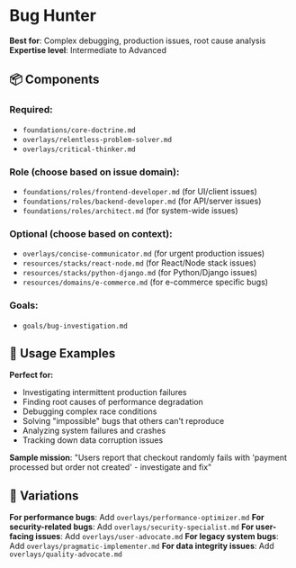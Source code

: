 # Bug Hunter

**Best for**: Complex debugging, production issues, root cause analysis
**Expertise level**: Intermediate to Advanced

## 📦 Components

### Required:
- `foundations/core-doctrine.md`
- `overlays/relentless-problem-solver.md`
- `overlays/critical-thinker.md`

### Role (choose based on issue domain):
- `foundations/roles/frontend-developer.md` (for UI/client issues)
- `foundations/roles/backend-developer.md` (for API/server issues)
- `foundations/roles/architect.md` (for system-wide issues)

### Optional (choose based on context):
- `overlays/concise-communicator.md` (for urgent production issues)
- `resources/stacks/react-node.md` (for React/Node stack issues)
- `resources/stacks/python-django.md` (for Python/Django issues)
- `resources/domains/e-commerce.md` (for e-commerce specific bugs)

### Goals:
- `goals/bug-investigation.md`

## 🎯 Usage Examples

**Perfect for:**
- Investigating intermittent production failures
- Finding root causes of performance degradation
- Debugging complex race conditions
- Solving "impossible" bugs that others can't reproduce
- Analyzing system failures and crashes
- Tracking down data corruption issues

**Sample mission**: "Users report that checkout randomly fails with 'payment processed but order not created' - investigate and fix"

## 🔄 Variations

**For performance bugs**: Add `overlays/performance-optimizer.md`
**For security-related bugs**: Add `overlays/security-specialist.md`
**For user-facing issues**: Add `overlays/user-advocate.md`
**For legacy system bugs**: Add `overlays/pragmatic-implementer.md`
**For data integrity issues**: Add `overlays/quality-advocate.md`
